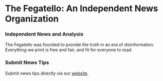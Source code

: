 # The Fegatello: An Independent News Organization

### Independent News and Analysis
The Fegatello was founded to provide the truth in an era of disinformation. Everything we print is free and fair, and fit for everyone to read.

### Submit News Tips
Submit news tips directly via our [website](https://www.fegatello.com/contact).

<!---
fegatello/fegatello is a ✨ special ✨ repository because its `README.md` (this file) appears on your GitHub profile.
You can click the Preview link to take a look at your changes.
--->
